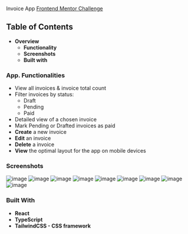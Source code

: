 Invoice App [Frontend Mentor Challenge](https://www.frontendmentor.io/challenges/invoice-app-i7KaLTQjl)
## Table of Contents
* <strong>Overview</strong>
    * <strong>Functionality</strong>
    * <strong>Screenshots</strong>
    * <strong>Built with</strong>
### App. Functionalities
* View all invoices & invoice total count
* Filter invoices by status:
   * Draft
   * Pending
   * Paid
* Detailed view of a chosen invoice
* Mark Pending or Drafted invoices as paid
* <strong>Create</strong> a new invoice
* <strong>Edit</strong> an invoice
* <strong>Delete</strong> a invoice
* <strong>View</strong> the optimal layout for the app on mobile devices
### Screenshots
![image](https://user-images.githubusercontent.com/89903354/198824936-c85e99a0-7204-4a23-ac27-275f0bdf0110.png)
![image](https://user-images.githubusercontent.com/89903354/198298465-86f5e946-6e30-43f9-b4f2-d7c82a095085.png)
![image](https://user-images.githubusercontent.com/89903354/198298614-dcc5e0a9-bd27-4dbd-bf9c-3bdc5a3ee693.png)
![image](https://user-images.githubusercontent.com/89903354/198299622-9c82c6e1-3b31-4723-b781-c5cd23410e98.png)
![image](https://user-images.githubusercontent.com/89903354/198299794-3ec58574-5125-4337-9e93-cd8ee28b74c7.png)
![image](https://user-images.githubusercontent.com/89903354/198300171-96e357fa-4b8e-402f-870d-2320aa1d2279.png)
![image](https://user-images.githubusercontent.com/89903354/198300310-c06585de-1656-4f9b-b588-5f3121b5271d.png)
![image](https://user-images.githubusercontent.com/89903354/198300502-5a9d742d-f8f1-48b6-8cb0-9b1afa92fa87.png)
![image](https://user-images.githubusercontent.com/89903354/198300693-398c9fc2-d926-49ba-a508-edc8c8887e5a.png)
### Built With
* <strong>React</strong>
* <strong>TypeScript</strong>
* <strong>TailwindCSS - CSS framework</strong>


